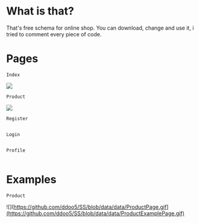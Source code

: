# What is that?
That's free schema for online shop.
You can download, change and use it, i tried to comment every piece of code. 

# Pages
```Index```

![](https://github.com/ddoo5/SS/blob/data/data/IndexPage.gif)


```Product```

![](https://github.com/ddoo5/SS/blob/data/data/ProductPage.gif)


```Register```

![]()


```Login```

![]()


```Profile```

![]()


# Examples
```Product```

![](https://github.com/ddoo5/SS/blob/data/data/ProductPage.gif](https://github.com/ddoo5/SS/blob/data/data/ProductExamplePage.gif)

